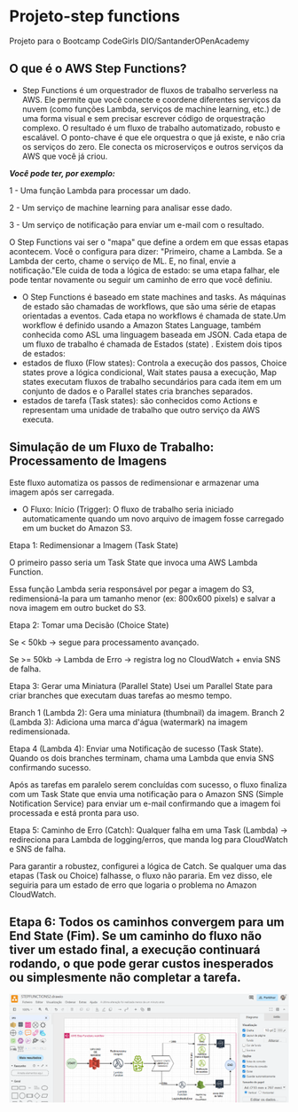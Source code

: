 # Projeto-step functions
Projeto para o Bootcamp CodeGirls DIO/SantanderOPenAcademy

## O que é o AWS Step Functions?
* Step Functions é um orquestrador de fluxos de trabalho serverless na AWS. Ele permite que você conecte e coordene diferentes serviços da nuvem (como funções Lambda, serviços de machine learning, etc.) de uma forma visual e sem precisar escrever código de orquestração complexo. O resultado é um fluxo de trabalho automatizado, robusto e escalável. O ponto-chave é que ele orquestra o que já existe, e não cria os serviços do zero. Ele conecta os microserviços e outros serviços da AWS que você já criou.

***Você pode ter, por exemplo:***

1 - Uma função Lambda para processar um dado.

2 - Um serviço de machine learning para analisar esse dado.

3 - Um serviço de notificação para enviar um e-mail com o resultado.

O Step Functions vai ser o "mapa" que define a ordem em que essas etapas acontecem. Você o configura para dizer: "Primeiro, chame a Lambda. Se a Lambda der certo, chame o serviço de ML. E, no final, envie a notificação."Ele cuida de toda a lógica de estado: se uma etapa falhar, ele pode tentar novamente ou seguir um caminho de erro que você definiu.
* O Step Functions é baseado em state machines and tasks. As máquinas de estado são chamadas de workflows, que são uma série de etapas orientadas a eventos. Cada etapa no workflows é chamada de state.Um workflow é definido usando a Amazon States Language, também conhecida como ASL uma linguagem baseada em JSON. Cada etapa de um fluxo de trabalho é chamada de Estados (state) . Existem dois tipos de estados:
* estados de fluxo (Flow states): Controla a execução dos passos, Choice states prove a lógica condicional, Wait states pausa a execução, Map states executam fluxos de trabalho secundários para cada item em um conjunto de dados e o Parallel states cria branches separados.
* estados de tarefa (Task states): são conhecidos como Actions e representam uma unidade de trabalho que outro serviço da AWS executa.
## Simulação de um Fluxo de Trabalho: Processamento de Imagens
Este fluxo automatiza os passos de redimensionar e armazenar uma imagem após ser carregada.
* O Fluxo:
Início (Trigger): O fluxo de trabalho seria iniciado automaticamente quando um novo arquivo de imagem fosse carregado em um bucket do Amazon S3.

Etapa 1: Redimensionar a Imagem (Task State)

O primeiro passo seria um Task State que invoca uma AWS Lambda Function.

Essa função Lambda seria responsável por pegar a imagem do S3, redimensioná-la para um tamanho menor (ex: 800x600 pixels) e salvar a nova imagem em outro bucket do S3.

Etapa 2: Tomar uma Decisão (Choice State)

Se < 50kb → segue para processamento avançado.

Se >= 50kb → Lambda de Erro → registra log no CloudWatch + envia SNS de falha.

Etapa 3: Gerar uma Miniatura (Parallel State)
Usei um Parallel State para criar branches que executam duas tarefas ao mesmo tempo.

Branch 1 (Lambda 2): Gera uma miniatura (thumbnail) da imagem.
Branch 2 (Lambda 3): Adiciona uma marca d'água (watermark) na imagem redimensionada.

Etapa 4 (Lambda 4): Enviar uma Notificação de sucesso (Task State).
Quando os dois branches terminam, chama uma Lambda que envia SNS confirmando sucesso.

Após as tarefas em paralelo serem concluídas com sucesso, o fluxo finaliza com um Task State que envia uma notificação para o Amazon SNS (Simple Notification Service) para enviar um e-mail confirmando que a imagem foi processada e está pronta para uso.

Etapa 5:  Caminho de Erro (Catch):
Qualquer falha em uma Task (Lambda) → redireciona para Lambda de logging/erros, que manda log para CloudWatch e SNS de falha.

Para garantir a robustez, configurei a lógica de Catch. Se qualquer uma das etapas (Task ou Choice) falhasse, o fluxo não pararia. Em vez disso, ele seguiria para um estado de erro que logaria o problema no Amazon CloudWatch.

Etapa 6: Todos os caminhos convergem para um End State (Fim).  Se um caminho do fluxo não tiver um estado final, a execução continuará rodando, o que pode gerar custos inesperados ou simplesmente não completar a tarefa.
---
  
 ![Diagrama do Workflow](images/stepfunctionproject2.jpg)
